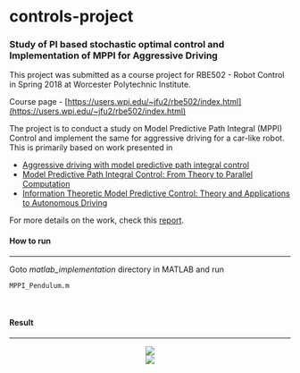 # controls-project

### Study of PI based stochastic optimal control and Implementation of MPPI for Aggressive Driving

This project was submitted as a course project for RBE502 - Robot Control  in Spring 2018 at Worcester Polytechnic Institute. 

Course page - [https://users.wpi.edu/~jfu2/rbe502/index.html](https://users.wpi.edu/~jfu2/rbe502/index.html)

The project is to conduct a study on Model Predictive Path Integral (MPPI) Control and implement the same for aggressive driving for a car-like robot. This is primarily based on work presented in 

- [Aggressive driving with model predictive path integral control](https://ieeexplore.ieee.org/document/7487277/)
- [Model Predictive Path Integral Control: From Theory to Parallel Computation](https://arc.aiaa.org/doi/abs/10.2514/1.G001921)
- [Information Theoretic Model Predictive Control: Theory and Applications to Autonomous Driving](https://arxiv.org/abs/1707.02342)

For more details on the work, check this [report](https://github.com/vvrs/MPPIController/tree/master/report/report_MPPI.pdf).
<br>
#### How to run
---------------

Goto _matlab\_implementation_ directory in MATLAB and run
```
MPPI_Pendulum.m
```

<br>

#### Result
-----------

<div align='center'>
  <img src="https://raw.githubusercontent.com/vvrs/MPPIController/master/matlab_implementation/res/anim.gif"/>
</div>

<div align='center'>
  <img src="https://raw.githubusercontent.com/vvrs/MPPIController/master/matlab_implementation/res/states.png"/>
</div>
